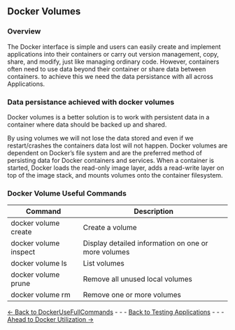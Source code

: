 ## Docker Volumes
### Overview
The Docker interface is simple and users can easily create and implement applications into their containers or carry out version management, copy, share, and modify, just like managing ordinary code. However, containers often need to use data beyond their container or share data between containers. to achieve this we need the data persistance with all across Applications.

### Data persistance achieved with docker volumes 
Docker volumes is a better solution is to work with persistent data in a container where data should be backed up and shared.

By using volumes  we will not lose the data stored and even if we restart/crashes the containers data lost will not happen. Docker volumes are dependent on Docker’s file system and are the preferred method of persisting data for Docker containers and services. When a container is started, Docker loads the read-only image layer, adds a read-write layer on top of the image stack, and mounts volumes onto the container filesystem.

### Docker Volume Useful Commands

|Command	|Description|
|------------|-------------------|
|docker volume create|	  Create a volume|
|docker volume inspect| 	Display detailed information on one or more volumes|
|docker volume ls	   |   List volumes|
|docker volume prune	    |Remove all unused local volumes|
|docker volume rm	     | Remove one or more volumes|


[<- Back to DockerUseFullCommands](./DockerUsefulCommands.md) - - - [Back to Testing Applications](../../../TestingApplications.md) - - - [Ahead to Docker Utilization ->](./UtilizationInSDN.md)